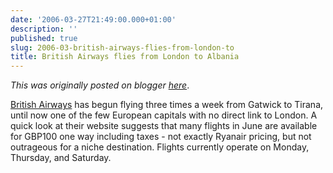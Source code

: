 ```yaml
---
date: '2006-03-27T21:49:00.000+01:00'
description: ''
published: true
slug: 2006-03-british-airways-flies-from-london-to
title: British Airways flies from London to Albania
---
```


*This was originally posted on blogger [here](https://blog.balkanology.com/2006/03/british-airways-flies-from-london-to.html)*.

<a href="http://ba.com">British Airways</a> has begun flying three times a week from Gatwick to Tirana, until now one of the few European capitals with no direct link to London. A quick look at their website suggests that many flights in June are available for GBP100 one way including taxes - not exactly Ryanair pricing, but not outrageous for a niche destination. Flights currently operate on Monday, Thursday, and Saturday.